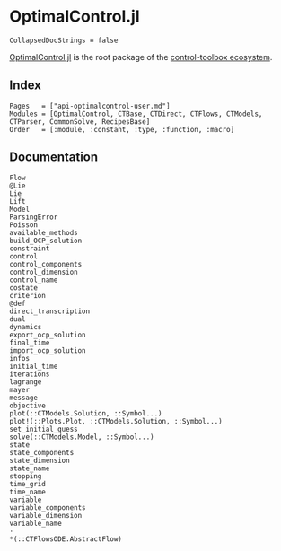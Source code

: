 # OptimalControl.jl

```@meta
CollapsedDocStrings = false
```

[OptimalControl.jl](https://github.com/control-toolbox/OptimalControl.jl) is the root package of the [control-toolbox ecosystem](https://github.com/control-toolbox).

## Index

```@index
Pages   = ["api-optimalcontrol-user.md"]
Modules = [OptimalControl, CTBase, CTDirect, CTFlows, CTModels, CTParser, CommonSolve, RecipesBase]
Order   = [:module, :constant, :type, :function, :macro]
```

## Documentation

```@docs; canonical=true
Flow
@Lie
Lie
Lift
Model
ParsingError
Poisson
available_methods
build_OCP_solution
constraint
control
control_components
control_dimension
control_name
costate
criterion
@def
direct_transcription
dual
dynamics
export_ocp_solution
final_time
import_ocp_solution
infos
initial_time
iterations
lagrange
mayer
message
objective
plot(::CTModels.Solution, ::Symbol...)
plot!(::Plots.Plot, ::CTModels.Solution, ::Symbol...)
set_initial_guess
solve(::CTModels.Model, ::Symbol...)
state
state_components
state_dimension
state_name
stopping
time_grid
time_name
variable
variable_components
variable_dimension
variable_name
⋅
*(::CTFlowsODE.AbstractFlow)
```
